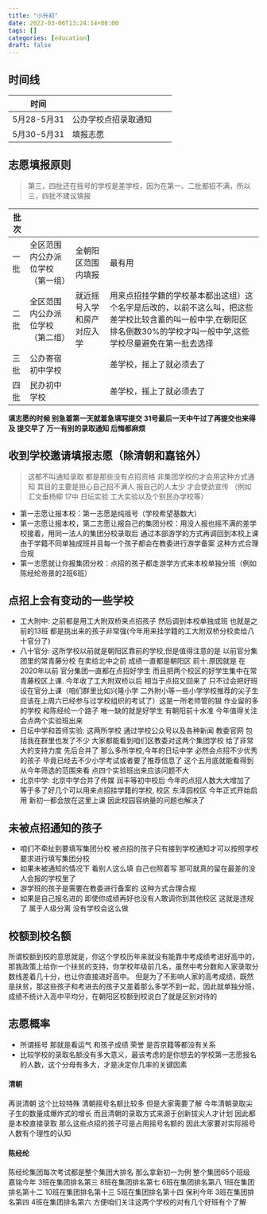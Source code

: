 ```yaml
---
title: "小升初"
date: 2022-03-06T13:24:14+08:00
tags: []
categories: [education]
draft: false
---
```


## 时间线

| 时间        |            |   |   |
|-----------|------------|---|---|
| 5月28-5月31 | 公办学校点招录取通知 |   |   |
| 5月30-5月31 | 填报志愿       |   |   |

## 志愿填报原则

> 第三，四批还在摇号的学校是差学校，因为在第一、二批都招不满，所以三，四批不建议填报

| 批次 |                  |               |                                                                                        |
|----|------------------|---------------|----------------------------------------------------------------------------------------|
| 一批 | 全区范围内公办派位学校（第一组） | 全朝阳区范围内填报     | 最有用                                                                                    |
| 二批 | 全区范围内公办派位学校（第二组） | 就近摇号入学和房产对应入学 | 用来点招挂学籍的学校基本都出这组）这个名字是后改的，以前不这么叫，把这些差学校比较含蓄的叫一般中学,在朝阳区排名倒数30%的学校才叫一般中学,这些学校尽量避免在第一批去选择 |
| 三批 | 公办寄宿初中学校         |               | 差学校，摇上了就必须去了                                                                           |
| 四批 | 民办初中学校           |               | 差学校，摇上了就必须去了                                                                           |

**填志愿的时候 别急着第一天就着急填写提交 31号最后一天中午过了再提交也来得及 提交早了 万一有别的录取通知 后悔都麻烦**

## 收到学校邀请填报志愿（除清朝和嘉铭外）

> 这都不叫通知录取 都是那些没有点招资格 非集团学校的才会用这种方式通知 其目的主要是担心自己招不满人 报自己的人太少 才会使劲宣传 （例如 汇文垂杨柳 17中 日坛实验 工大实验以及个别民办学校等）

* 第一志愿让报本校：第一志愿是纯摇号（学校希望基数大）
* 第一志愿让报本校，第二志愿让报自己的集团分校：用没人报也摇不满的差学校接着，用同一法人的集团分校录取后 通过本部游学的方式再调回到本校上课 由于学籍不同单独成班并且每一个孩子都会在教委进行游学备案 这种方式合理合规
* 第一志愿就让你报集团分校：点招的孩子都走游学方式来本校单独分班（例如陈经纶帝景的2班6班）

## 点招上会有变动的一些学校

* 工大附中: 之前都是用工大附双桥来点招孩子 然后调到本校单独成班 也就是之前的13班 都是挑出来的孩子非常强(今年用来挂学籍的工大附双桥分校卖给八十官分了)
* 八十官分: 这所学校以前就是朝阳区靠前的学校,但是值得注意的是 以前官分集团里的常青藤分校 在卖给北中之前 成绩一直都是朝阳区 前十.原因就是 在2020年以前 官分集团一直都在点招好学生 而且把两个校区的好学生集中在常青藤校区上课. 今年收了工大附双桥以后 相当于点招又回来了 只不过会把好班设在官分上课（咱们群里比如兴隆小学 二外附小等一些小学学校推荐的尖子生 应该在上周六已经参与过学校组织的考试了）这是一所老师管的狠 作业留的多的学校 和陈经纶一个路子 唯一缺的就是好学生 有朝阳前十水准 今年值得关注 会点两个实验班出来
* 日坛中学和首师实验: 这两所学校 通过学校公众号以及各种新闻 教委官网 包括我在群里也发了不少 大家都能看到咱们区教委对这两个集团学校 给了非常大的支持力度 先后合并了 那么多所学校,今年的日坛中学 必然会点招不少优秀的孩子 毕竟已经去不少小学考试或者要了推荐信息了 这个五月底就能看得到 从今年筛选的范围来看 点四个实验班出来应该问题不大
* 北京中学: 北京中学合并了传媒 润丰等初中校后 今年的点招人数大大增加了 等于多了好几个可以用来点招挂学籍的学校, 校区 东泽园校区 今年正式开始启用 新初一都会放在这里上课 因此校园容纳量的问题也解决了

## 未被点招通知的孩子

* 咱们不牵扯到要填写集团分校 被点招的孩子只有接到学校通知才可以按照学校要求进行填写集团分校
* 如果未被通知的情况下 看别人这么填 自己也照着写 那可就真的留在最差的没人会报的学校里了
* 游学班的孩子是需要在教委进行备案的 这种方式合理合规
* 如果是自己报名进的 即使你成绩再好也没有人敢调你到其他校区 这就是违规了 属于人级分离 没有学校会这么做

## 校额到校名额

所谓校额到校的意思就是，你这个学校历年来就没有能靠中考成绩考进好高中的，那我政策上给你一个扶贫的支持，你学校年级前几名，虽然中考分数和人家录取分数线差着几十分，也让你直接进好高中。
但是为了不影响人家的高考成绩，既然是扶贫，那这些孩子和考进去的孩子又差着那么多学不到一起，因此就单独分班，成绩不统计入高中平均分，在朝阳区校额到校说白了就是区别对待的

## 志愿概率

* 所谓摇号 那就是看运气 和孩子成绩 荣誉 是否京籍等都没有关系
* 比较学校的录取名额没有多大意义，最该考虑的是你想去的学校第一志愿报名的人数，这个分母有多大，才是决定你几率的关键因素

#### 清朝

再说清朝 这个比较特殊 清朝摇号名额比较多 但是大家需要了解 今年清朝录取尖子生的数量成爆炸式的增长 而且清朝的录取方式来源于创新拔尖人才计划 因此都是本校直接录取
那么这些点招的孩子可是占用摇号名额的 因此大家要对实际摇号人数有个理性的认知

#### 陈经纶

陈经纶集团每次考试都是整个集团大排名 那么拿新初一为例 整个集团65个班级
嘉铭今年 3班在集团排名第三 8班在集团排名第七 6班在集团排名第八 1班在集团排名第十二 10班在集团排名第十三 5班在集团排名第十四
保利今年 3班在集团排名第四 4班在集团排名第六
方便咱们关注这两个学校的对有几个好班有个了解